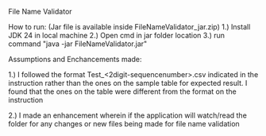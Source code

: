File Name Validator

How to run: (Jar file is available inside FileNameValidator_jar.zip)
1.) Install JDK 24 in local machine
2.) Open cmd in jar folder location
3.) run command "java -jar FileNameValidator.jar"


Assumptions and Enchancements made:

1.) I followed the format Test_<portfoliocode>_<ddmmyyyy>_<2digit-sequencenumber>.csv indicated in the instruction
rather than the ones on the sample table for expected result. I found that the ones on the table were different from
the format on the instruction

2.) I made an enhancement wherein if the application will watch/read the folder for any changes or new files being made for
file name validation
